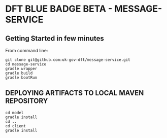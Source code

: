 # DFT BLUE BADGE BETA - MESSAGE-SERVICE

## Getting Started in few minutes
From command line:
```
git clone git@github.com:uk-gov-dft/message-service.git
cd message-service
gradle wrapper
gradle build
gradle bootRun
```

## DEPLOYING ARTIFACTS TO LOCAL MAVEN REPOSITORY
```
cd model
gradle install
cd ..
cd client
gradle install
```
